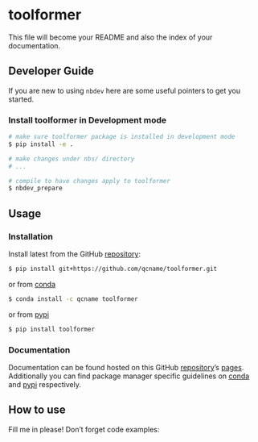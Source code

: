 # toolformer


<!-- WARNING: THIS FILE WAS AUTOGENERATED! DO NOT EDIT! -->

This file will become your README and also the index of your
documentation.

## Developer Guide

If you are new to using `nbdev` here are some useful pointers to get you
started.

### Install toolformer in Development mode

``` sh
# make sure toolformer package is installed in development mode
$ pip install -e .

# make changes under nbs/ directory
# ...

# compile to have changes apply to toolformer
$ nbdev_prepare
```

## Usage

### Installation

Install latest from the GitHub
[repository](https://github.com/qcname/toolformer):

``` sh
$ pip install git+https://github.com/qcname/toolformer.git
```

or from [conda](https://anaconda.org/qcname/toolformer)

``` sh
$ conda install -c qcname toolformer
```

or from [pypi](https://pypi.org/project/toolformer/)

``` sh
$ pip install toolformer
```

### Documentation

Documentation can be found hosted on this GitHub
[repository](https://github.com/qcname/toolformer)’s
[pages](https://qcname.github.io/toolformer/). Additionally you can find
package manager specific guidelines on
[conda](https://anaconda.org/qcname/toolformer) and
[pypi](https://pypi.org/project/toolformer/) respectively.

## How to use

Fill me in please! Don’t forget code examples:

